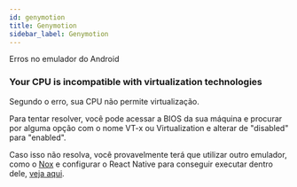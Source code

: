 ```yaml
---
id: genymotion
title: Genymotion
sidebar_label: Genymotion
---
```


Erros no emulador do Android

### Your CPU is incompatible with virtualization technologies

Segundo o erro, sua CPU não permite virtualização.

Para tentar resolver, você pode acessar a BIOS da sua máquina e procurar por alguma opção com o nome VT-x ou Virtualization e alterar de "disabled" para "enabled".

Caso isso não resolva, você provavelmente terá que utilizar outro emulador, como o [Nox](https://pt.bignox.com/) e configurar o React Native para conseguir executar dentro dele, [veja aqui](https://stackoverflow.com/questions/46235080/nox-emulator-with-react-native).
